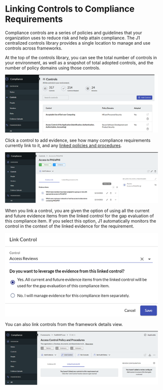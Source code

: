 # Linking Controls to Compliance Requirements

Compliance controls are a series of policies and guidelines that your organization 
uses to reduce risk and help attain compliance. The J1 centralized 
controls library provides a single location to manage and use controls across frameworks. 

At the top of the controls library, you can see the total number of controls in your 
environment, as well as a snapshot of total adopted controls, and the number of policy 
domains using those controls. 

![](../../assets/compliance-controls-overview.png)

Click a control to add evidence, see how many compliance requirements currently link to it, and any 
[linked policies and procedures](./compliance-mapping-policies.md).

![](../../assets/compliance-control-detail.png)



When you link a control, you are given the option of using all the current and future evidence items from the linked control for the gap evaluation of this compliance item. If you select this option, J1 automatically monitors the control in the context of the linked evidence for the requirement.

![](../../assets/compliance-control-options.png)

You can also link controls from the framework details view.

![](../../assets/compliance-link-control.png)